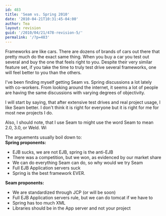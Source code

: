 ```yaml
---
id: 483
title: 'Seam vs. Spring 2010'
date: '2010-04-21T10:31:45-04:00'
author: Tea
layout: revision
guid: '/2010/04/21/478-revision-5/'
permalink: '/?p=483'
---
```


Frameworks are like cars. There are dozens of brands of cars out there that pretty much do the exact same thing. When you buy a car you test out several and buy the one that feels right to you. Despite their very similar feature set, if you take the time to truly test drive several frameworks, one will feel better to you than the others.

I've been finding myself getting Seam vs. Spring discussions a lot lately with co-workers. From looking around the internet, it seems a lot of people are having the same discussions with varying degrees of objectivity.

I will start by saying, that after extensive test drives and real project usage, I like Seam better. I don't think it is right for everyone but it is right for me for most new projects I do.

Also, I should note, that I use Seam to might use the word Seam to mean 2.0, 3.0, or Weld. Wi

The arguements usually boil down to:  
**Spring proponents:**

- EJB sucks, we are not EJB, spring is the anti-EJB
- There was a competition, but we won, as evidenced by our market share
- We can do everything Seam can do, so why would we try Seam
- Full EJB Application servers suck
- Spring is the best framework EVER.

**Seam proponents:**

- We are standardized through JCP (or will be soon)
- Full EJB Application servers rule, but we can do tomcat if we have to
- Spring has too much XML
- Libraries should be in the App server and not your project